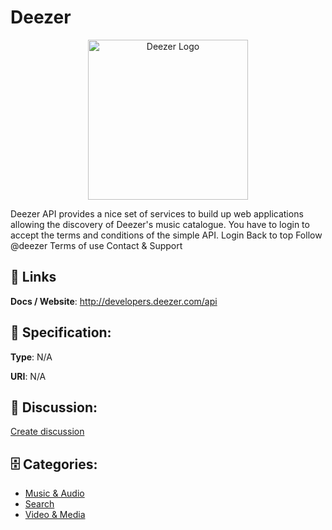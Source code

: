 # Deezer
<p align="center">
    <img width="256" src="https://raw.githubusercontent.com/apis-list/apis-list/main/apis/deezer/logo_256x256.png" alt="Deezer Logo"/>
</p>

Deezer API provides a nice set of services to build up web applications allowing the discovery of Deezer's music catalogue.  You have to login to accept the terms and conditions of the simple API.  Login Back to top Follow @deezer Terms of use Contact & Support

##  🔗 Links
**Docs / Website**: http://developers.deezer.com/api

## 🧬 Specification:
**Type**: N/A

**URI**: N/A

## 💬 Discussion:
[Create discussion](https://github.com/apis-list/apis-list/discussions/new)

## 🗄️ Categories:
- [Music & Audio](https://github.com/apis-list/apis-list#music--audio)
- [Search](https://github.com/apis-list/apis-list#search)
- [Video & Media](https://github.com/apis-list/apis-list#video--media)



